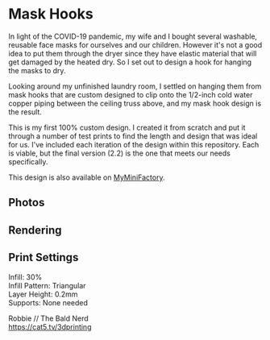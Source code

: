 # Mask Hooks

In light of the COVID-19 pandemic, my wife and I bought several washable, reusable face masks for ourselves and our children. However it's not a good idea to put them through the dryer since they have elastic material that will get damaged by the heated dry. So I set out to design a hook for hanging the masks to dry.

Looking around my unfinished laundry room, I settled on hanging them from mask hooks that are custom designed to clip onto the 1/2-inch cold water copper piping between the ceiling truss above, and my mask hook design is the result.

This is my first 100% custom design. I created it from scratch and put it through a number of test prints to find the length and design that was ideal for us. I've included each iteration of the design within this repository. Each is viable, but the final version (2.2) is the one that meets our needs specifically.

This design is also available on [MyMiniFactory](https://www.myminifactory.com/object/3d-print-132291).

## Photos

## Rendering

## Print Settings

Infill: 30%\
Infill Pattern: Triangular\
Layer Height: 0.2mm\
Supports: None needed

Robbie // The Bald Nerd\
https://cat5.tv/3dprinting
